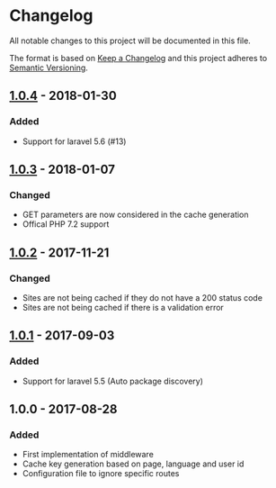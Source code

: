 # Changelog
All notable changes to this project will be documented in this file.

The format is based on [Keep a Changelog](http://keepachangelog.com/en/1.0.0/)
and this project adheres to [Semantic Versioning](http://semver.org/spec/v2.0.0.html).

## [1.0.4] - 2018-01-30
### Added
- Support for laravel 5.6 (#13)

## [1.0.3] - 2018-01-07
### Changed
- GET parameters are now considered in the cache generation
- Offical PHP 7.2 support

## [1.0.2] - 2017-11-21
### Changed
- Sites are not being cached if they do not have a 200 status code
- Sites are not being cached if there is a validation error

## [1.0.1] - 2017-09-03
### Added
- Support for laravel 5.5 (Auto package discovery)

## 1.0.0 - 2017-08-28
### Added
- First implementation of middleware
- Cache key generation based on page, language and user id
- Configuration file to ignore specific routes

[1.0.1]: https://github.com/jkniest/HTMLCache/compare/1.0.0...1.0.1
[1.0.2]: https://github.com/jkniest/HTMLCache/compare/1.0.1...1.0.2
[1.0.3]: https://github.com/jkniest/HTMLCache/compare/1.0.2...1.0.3
[1.0.4]: https://github.com/jkniest/HTMLCache/compare/1.0.3...1.0.4
